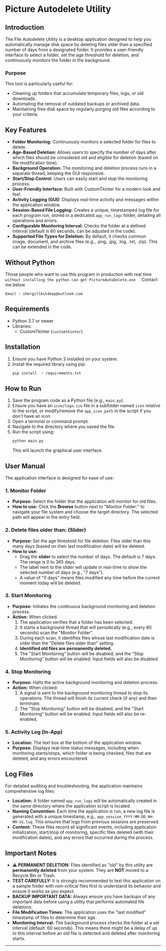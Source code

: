 # Picture Autodelete Utility

## Introduction

The File Autodelete Utility is a desktop application designed to help you automatically manage disk space by deleting files older than a specified number of days from a designated folder. It provides a user-friendly interface to select a folder, set the age threshold for deletion, and continuously monitors the folder in the background.

### Purpose

This tool is particularly useful for:
* Cleaning up folders that accumulate temporary files, logs, or old downloads.
* Automating the removal of outdated backups or archived data.
* Maintaining free disk space by regularly purging old files according to your criteria.

## Key Features

* **Folder Monitoring:** Continuously monitors a selected folder for files to delete.
* **Age-Based Deletion:** Allows users to specify the number of days after which files should be considered old and eligible for deletion (based on file modification time).
* **Background Operation:** The monitoring and deletion process runs in a separate thread, keeping the GUI responsive.
* **Start/Stop Control:** Users can easily start and stop the monitoring process.
* **User-Friendly Interface:** Built with CustomTkinter for a modern look and feel.
* **Activity Logging (GUI):** Displays real-time activity and messages within the application window.
* **Session-Based File Logging:** Creates a unique, timestamped log file for each program run, stored in a dedicated `app_run_logs` folder, detailing all operations and errors.
* **Configurable Monitoring Interval:** Checks the folder at a defined interval (default is 60 seconds, can be adjusted in the code).
* **Supported File Types for Deletion:** By default, it checks common image, document, and archive files (e.g., .png, .jpg, .log, .txt, .zip). This can be extended in the code.

## Without Python
Those people who want to use this program in production with real time `without installing the python can get PictureAutoDelete.exe ` . Contact me below 
  ```
  Email : shergillkuldeep@outlook.com
  ```

## Requirements

* Python 3.7 or newer
* Libraries:
    * CustomTkinter (`customtkinter`)

## Installation

1.  Ensure you have Python 3 installed on your system.
2.  Install the required library using pip:
    ```bash
    pip install -r requirements.txt
    ```

## How to Run

1.  Save the program code as a Python file (e.g., `main.py`).
2.  Ensure you have an `icon/logo.ico` file in a subfolder named `icon` relative to the script, or modify/remove the `app_icon_path` in the script if you don't have an icon.
3.  Open a terminal or command prompt.
4.  Navigate to the directory where you saved the file.
5.  Run the script using:
    ```bash
    python main.py
    ```
    This will launch the graphical user interface.

## User Manual

The application interface is designed for ease of use:

### 1. Monitor Folder

* **Purpose:** Select the folder that the application will monitor for old files.
* **How to use:** Click the **Browse** button next to "Monitor Folder:" to navigate your file system and choose the target directory. The selected path will appear in the entry field.

### 2. Delete files older than: (Slider)

* **Purpose:** Set the age threshold for file deletion. Files older than this many days (based on their last modification date) will be deleted.
* **How to use:**
    * Drag the **slider** to select the number of days. The default is 7 days. The range is 0 to 365 days.
    * The label next to the slider will update in real-time to show the selected number of days (e.g., "7 days").
    * A value of "0 days" means files modified any time before the current moment today will be deleted.

### 3. Start Monitoring

* **Purpose:** Initiates the continuous background monitoring and deletion process.
* **Action:** When clicked:
    1.  The application verifies that a folder has been selected.
    2.  It starts a background thread that will periodically (e.g., every 60 seconds) scan the "Monitor Folder".
    3.  During each scan, it identifies files whose last modification date is older than the "Delete files older than" setting.
    4.  **Identified old files are permanently deleted.**
    5.  The "Start Monitoring" button will be disabled, and the "Stop Monitoring" button will be enabled. Input fields will also be disabled.

### 4. Stop Monitoring

* **Purpose:** Halts the active background monitoring and deletion process.
* **Action:** When clicked:
    1.  A signal is sent to the background monitoring thread to stop its operations. The thread will finish its current check (if any) and then terminate.
    2.  The "Stop Monitoring" button will be disabled, and the "Start Monitoring" button will be enabled. Input fields will also be re-enabled.

### 5. Activity Log (In-App)

* **Location:** The text box at the bottom of the application window.
* **Purpose:** Displays real-time status messages, including when monitoring starts/stops, which folder is being checked, files that are deleted, and any errors encountered.

## Log Files

For detailed auditing and troubleshooting, the application maintains comprehensive log files:

* **Location:** A folder named `app_run_logs` will be automatically created in the same directory where the application script is located.
* **Naming Convention:** Each time the application is run, a new log file is generated with a unique timestamp, e.g., `app_session_YYYY-MM-DD_HH-MM-SS.log`. This ensures that logs from previous sessions are preserved.
* **Content:** These files record all significant events, including application initialization, start/stop of monitoring, specific files deleted (with their modification dates), and any errors that occurred during the process.

## Important Notes

* **⚠️ PERMANENT DELETION:** Files identified as "old" by this utility are **permanently deleted** from your system. They are **NOT** moved to a Recycle Bin or Trash.
* **TEST CAREFULLY:** It is strongly recommended to test this application on a sample folder with non-critical files first to understand its behavior and ensure it works as you expect.
* **BACKUP IMPORTANT DATA:** Always ensure you have backups of any important data before using a utility that performs automated file deletions.
* **File Modification Times:** The application uses the "last modified" timestamp of files to determine their age.
* **Monitoring Interval:** The background process checks the folder at a set interval (default: 60 seconds). This means there might be a delay of up to this interval before an old file is detected and deleted after monitoring starts.

---


